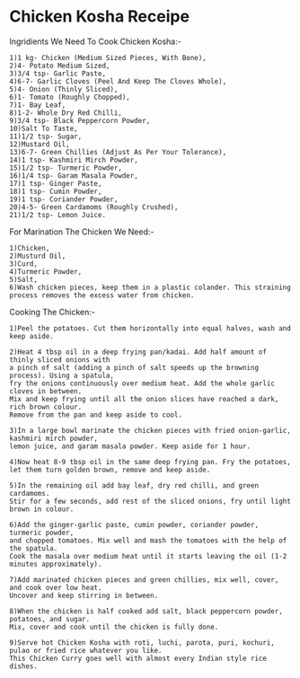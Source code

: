 # Chicken Kosha Receipe

Ingridients We Need To Cook Chicken Kosha:-

    1)1 kg- Chicken (Medium Sized Pieces, With Bone),
    2)4- Potato Medium Sized,
    3)3/4 tsp- Garlic Paste,
    4)6-7- Garlic Cloves (Peel And Keep The Cloves Whole),
    5)4- Onion (Thinly Sliced),
    6)1- Tomato (Roughly Chopped),
    7)1- Bay Leaf,
    8)1-2- Whole Dry Red Chilli,
    9)3/4 tsp- Black Peppercorn Powder,
    10)Salt To Taste,
    11)1/2 tsp- Sugar,
    12)Mustard Oil,
    13)6-7- Green Chillies (Adjust As Per Your Tolerance),
    14)1 tsp- Kashmiri Mirch Powder,
    15)1/2 tsp- Turmeric Powder,
    16)1/4 tsp- Garam Masala Powder,
    17)1 tsp- Ginger Paste,
    18)1 tsp- Cumin Powder,
    19)1 tsp- Coriander Powder,
    20)4-5- Green Cardamoms (Roughly Crushed),
    21)1/2 tsp- Lemon Juice.
    
For Marination The Chicken We Need:-

    1)Chicken,
    2)Musturd Oil,
    3)Curd,
    4)Turmeric Powder,
    5)Salt,
    6)Wash chicken pieces, keep them in a plastic colander. This straining process removes the excess water from chicken.
    
Cooking The Chicken:-

    1)Peel the potatoes. Cut them horizontally into equal halves, wash and keep aside.

    2)Heat 4 tbsp oil in a deep frying pan/kadai. Add half amount of thinly sliced onions with 
    a pinch of salt (adding a pinch of salt speeds up the browning process). Using a spatula, 
    fry the onions continuously over medium heat. Add the whole garlic cloves in between. 
    Mix and keep frying until all the onion slices have reached a dark, rich brown colour. 
    Remove from the pan and keep aside to cool. 
    
    3)In a large bowl marinate the chicken pieces with fried onion-garlic, kashmiri mirch powder, 
    lemon juice, and garam masala powder. Keep aside for 1 hour.

    4)Now heat 8-9 tbsp oil in the same deep frying pan. Fry the potatoes, 
    let them turn golden brown, remove and keep aside.

    5)In the remaining oil add bay leaf, dry red chilli, and green cardamoms. 
    Stir for a few seconds, add rest of the sliced onions, fry until light brown in colour. 

    6)Add the ginger-garlic paste, cumin powder, coriander powder, turmeric powder, 
    and chopped tomatoes. Mix well and mash the tomatoes with the help of the spatula. 
    Cook the masala over medium heat until it starts leaving the oil (1-2 minutes approximately).

    7)Add marinated chicken pieces and green chillies, mix well, cover, and cook over low heat. 
    Uncover and keep stirring in between. 

    8)When the chicken is half cooked add salt, black peppercorn powder, potatoes, and sugar. 
    Mix, cover and cook until the chicken is fully done.

    9)Serve hot Chicken Kosha with roti, luchi, parota, puri, kochuri, pulao or fried rice whatever you like. 
    This Chicken Curry goes well with almost every Indian style rice dishes.
